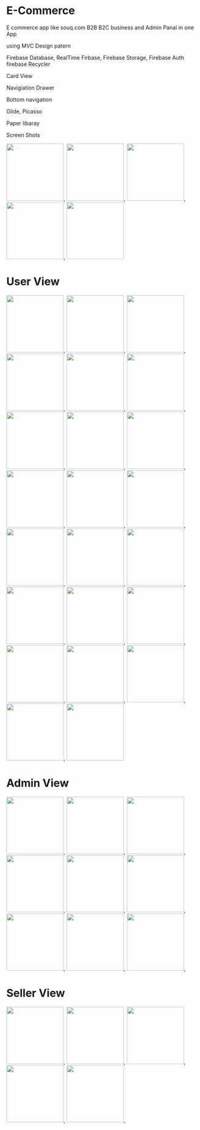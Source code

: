 # E-Commerce


E commerce app like souq.com  B2B B2C business and Admin Panal in one App 

using MVC Design patern

Firebase Database, 
RealTime Firbase, 
Firebase Storage, 
Firebase Auth
firebase Recycler 

Card View 

Navigiation Drawer

Bottom navigation

Glide, Picasso 

Paper libaray 


Screen Shots

<img src="images/Screenshot_20200408-164732.png" width="150" hight="20">,
<img src="images/Screenshot_20200408-164738.png" width="150" hight="20">,
<img src="images/Screenshot_20200408-164745.png" width="150" hight="20">,
<img src="images/Screenshot_20200408-171101.png" width="150" hight="20">,
<img src="images/Screenshot_20200408-171110.png" width="150" hight="20">


# User View 

<img src="images/user/Screenshot_20200408-164820.png" width="150" hight="20">,
<img src="images/user/Screenshot_20200408-164828.png" width="150" hight="20">,
<img src="images/user/Screenshot_20200408-164839.png" width="150" hight="20">,
<img src="images/user/Screenshot_20200408-164845.png" width="150" hight="20">,
<img src="images/user/Screenshot_20200408-164855.png" width="150" hight="20">,
<img src="images/user/Screenshot_20200408-165223.png" width="150" hight="20">,
<img src="images/user/Screenshot_20200408-165239.png" width="150" hight="20">,
<img src="images/user/Screenshot_20200408-165257.png" width="150" hight="20">,
<img src="images/user/Screenshot_20200408-165310.png" width="150" hight="20">,
<img src="images/user/Screenshot_20200408-165513.png" width="150" hight="20">,
<img src="images/user/Screenshot_20200408-165519.png" width="150" hight="20">,
<img src="images/user/Screenshot_20200408-165526.png" width="150" hight="20">,
<img src="images/user/Screenshot_20200408-165531.png" width="150" hight="20">,
<img src="images/user/Screenshot_20200408-165546.png" width="150" hight="20">,
<img src="images/user/Screenshot_20200408-165559.png" width="150" hight="20">,
<img src="images/user/Screenshot_20200408-170003.png" width="150" hight="20">,
<img src="images/user/Screenshot_20200408-170658.png" width="150" hight="20">,
<img src="images/user/Screenshot_20200408-170836.png" width="150" hight="20">,
<img src="images/user/Screenshot_20200408-170914.png" width="150" hight="20">,
<img src="images/user/Screenshot_20200408-170929.png" width="150" hight="20">,
<img src="images/user/Screenshot_20200408-170939.png" width="150" hight="20">,
<img src="images/user/Screenshot_20200408-170945.png" width="150" hight="20">,
<img src="images/user/Screenshot_20200408-172534.png" width="150" hight="20">


# Admin View

<img src="images/admin/Screenshot_20200408-171005.png" width="150" hight="20">,
<img src="images/admin/Screenshot_20200408-171016.png" width="150" hight="20">,
<img src="images/admin/Screenshot_20200408-171020.png" width="150" hight="20">,
<img src="images/admin/Screenshot_20200408-171030.png" width="150" hight="20">,
<img src="images/admin/Screenshot_20200408-171037.png" width="150" hight="20">,
<img src="images/admin/Screenshot_20200408-171047.png" width="150" hight="20">,
<img src="images/admin/Screenshot_20200408-171251.png" width="150" hight="20">,
<img src="images/admin/Screenshot_20200408-171257.png" width="150" hight="20">,
<img src="images/admin/Screenshot_20200408-172542.png" width="150" hight="20">,


# Seller View 

<img src="images/seller/Screenshot_20200408-171117.png" width="150" hight="20">,
<img src="images/seller/Screenshot_20200408-171123.png" width="150" hight="20">,
<img src="images/seller/Screenshot_20200408-171128.png" width="150" hight="20">,
<img src="images/seller/Screenshot_20200408-171222.png" width="150" hight="20">,
<img src="images/seller/Screenshot_20200408-171232.png" width="150" hight="20">,




